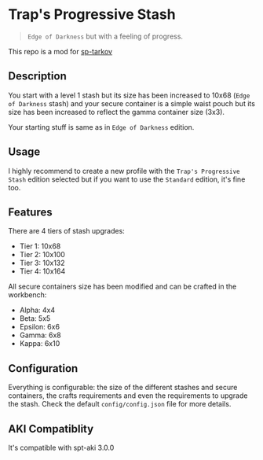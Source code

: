 # Trap's Progressive Stash

> `Edge of Darkness` but with a feeling of progress.

This repo is a mod for [sp-tarkov](https://sp-tarkov.com/)

## Description
You start with a level 1 stash but its size has been increased to 10x68 (`Edge of Darkness` stash) and your secure container is a simple waist pouch but its size has been increased to reflect the gamma container size (3x3).

Your starting stuff is same as in `Edge of Darkness` edition.

## Usage
I highly recommend to create a new profile with the `Trap's Progressive Stash` edition selected but if you want to use the `Standard` edition, it's fine too.

## Features

There are 4 tiers of stash upgrades: 
- Tier 1: 10x68
- Tier 2: 10x100
- Tier 3: 10x132
- Tier 4: 10x164

All secure containers size has been modified and can be crafted in the workbench:
- Alpha: 4x4
- Beta: 5x5
- Epsilon: 6x6
- Gamma: 6x8
- Kappa: 6x10

## Configuration
Everything is configurable: the size of the different stashes and secure containers, the crafts requirements and even the requirements to upgrade the stash. Check the default `config/config.json` file for more details.


## AKI Compatiblity
It's compatible with spt-aki 3.0.0
